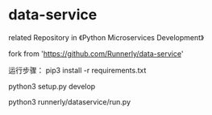 # data-service

related Repository in 《Python Microservices Development》

fork from 'https://github.com/Runnerly/data-service'

运行步骤：
pip3 install -r requirements.txt

python3 setup.py develop

python3 runnerly/dataservice/run.py 

